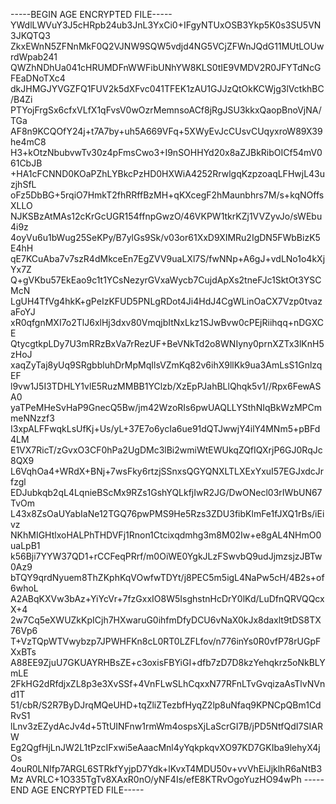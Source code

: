 -----BEGIN AGE ENCRYPTED FILE-----
YWdlLWVuY3J5cHRpb24ub3JnL3YxCi0+IFgyNTUxOSB3Ykp5K0s3SU5VN3JKQTQ3
ZkxEWnN5ZFNnMkF0Q2VJNW9SQW5vdjd4NG5VCjZFWnJQdG11MUtLOUwrdWpab241
QWZhNDhUa041cHRUMDFnWWFibUNhYW8KLS0tIE9VMDV2R0JFYTdNcGFEaDNoTXc4
dkJHMGJYVGZFQ1FUV2k5dXFvc041TFEK1zAU1GJJzQtOkKCWjg3lVctkhBC/B4Zi
PTYojFrgSx6cfxVLfX1qFvsV0wOzrMemnsoACf8jRgJSU3kkxQaopBnoVjNA/TGa
AF8n9KCQOfY24j+t7A7by+uh5A669VFq+5XWyEvJcCUsvCUqyxroW89X39he4mC8
H3+kOtzNbubvwTv30z4pFmsCwo3+I9nSOHHYd20x8aZJBkRibOICf54mV061CbJB
+HA1cFCNND0KOaPZhLYBkcPzHD0HXWiA4252RrwlgqKzpzoaqLFHwjL43uzjhSfL
oFz5DbBG+5rqiO7HmkT2fhRRffBzMH+qKXcegF2hMaunbhrs7M/s+kqNOffsXLLO
NJKSBzAtMAs12cKrGcUGR154ffnpGwzO/46VKPW1tkrKZj1VVZyvJo/sWEbu4i9z
4oyVu6u1bWug25SeKPy/B7ylGs9Sk/v03or61XxD9XIMRu2IgDN5FWbBizK5E4hH
qE7KCuAba7v7szR4dMkceEn7EgZVV9uaLXl7S/fwNNp+A6gJ+vdLNo1o4kXjYx7Z
Q+gVKbu57EkEao9c1t1YCsNezyrGVxaWycb7CujdApXs2tneFJc1SktOt3YSCMcN
LgUH4TfVg4hkK+gPeIzKFUD5PNLgRDot4Ji4HdJ4CgWLinOaCX7Vzp0tvazaFoYJ
xR0qfgnMXI7o2TlJ6xlHj3dxv80VmqjbItNxLkz1SJwBvw0cPEjRiihqq+nDGXCE
QtycgtkpLDy7U3mRRzBxVa7rRezUF+BeVNkTd2o8WNIyny0prnXZTx3lKnH5zHoJ
xaqZyTaj8yUq9SRgbbluhDrMpMqIlsVZmKq82v6ihX9llKk9ua3AmLsS1GnlzqEF
l9vw1J5I3TDHLY1vlE5RuzMMBB1YClzb/XzEpPJahBLlQhqk5v1//Rpx6FewASA0
yaTPeMHeSvHaP9GnecQ5Bw/jm42WzoRIs6pwUAQLLYSthNIqBkWzMPCmmeNNzzf3
I3xpALFFwqkLsUfKj+Us/yL+37E7o6ycIa6ue91dQTJwwjY4ilY4MNm5+pBFd4LM
E1VX7RicT/zGvxO3CF0hPa2UgDMc3lBi2wmiWtEWUkqZQfIQXrjP6GJ0RqJc8QX9
L6VqhOa4+WRdX+BNj+7wsFky6rtzjSSnxsQGYQNXLTLXExYxuI57EGJxdcJrfzgl
EDJubkqb2qL4LqnieBScMx9RZs1GshYQLkfjIwR2JG/DwONecl03rIWbUN67TvOm
L43x8ZsOaUYabIaNe12TGQ76pwPMS9He5Rzs3ZDU3fibKlmFe1fJXQ1rBs/iEivz
NKhMIGHtlxoHALPhTHDVFj1Rnon1Ctcixqdmhg3m8M02Iw+e8gAL4NHmO0uaLpB1
k56Bji7YYW37QD1+rCCFeqPRrf/m0OiWE0YgkJLzFSwvbQ9udJjmzsjzJBTw0Az9
bTQY9qrdNyuem8ThZKphKqVOwfwTDYt/j8PEC5m5igL4NaPw5cH/4B2s+of6whoL
A2ABqKXVw3bAz+YiYcVr+7fzGxxIO8W5IsghstnHcDrY0lKd/LuDfnQRVQQcxX+4
2w7Cq5eXWUZkKpICjh7HXwaruG0ihfmDfyDCU6vNaX0kJx8daxlt9tDS8TX76Vp6
T+VzTQpWTVwybzp7JPWHFKn8cL0RT0LZFLfov/n776inYs0R0vfP78rUGpFXxBTs
A88EE9ZjuU7GKUAYRHBsZE+c3oxisFBYiGI+dfb7zD7D8kzYehqkrz5oNkBLYmLE
2FkHG2dRfdjxZL8p3e3XvSSf+4VnFLwSLhCqxxN77RFnLTvGvqizaAsTlvNVnd1T
51/cbR/S2R7ByDJrqMQeUHD+tqZliZTezbfHyqZ2lp8uNfaq9KPNCpQBm1CdRvS1
lLnv3zEZydAcJv4d+5TtUINFnw1rmWm4ospsXjLaScrGI7B/jPD5NtfQdI7SIARW
Eg2QgfHjLnJW2L1tPzcIFxwi5eAaacMnl4yYqkpkqvXO97KD7GKIba9lehyX4jOs
4ouR0LNIfp7ARGL6STRkfYyjpD7Ydk+lKvxT4MDU50v+vvVhEiJjklhR6aNtB3Mz
AVRLC+1O335TgTv8XAxR0nO/yNF4Is/efE8KTRvOgoYuzHO94wPh
-----END AGE ENCRYPTED FILE-----
